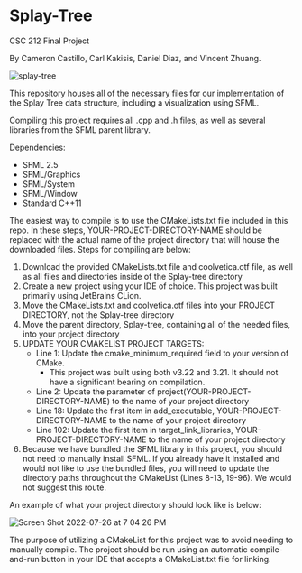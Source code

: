 # Splay-Tree
CSC 212 Final Project


By Cameron Castillo, Carl Kakisis, Daniel Diaz, and Vincent Zhuang.

![splay-tree](https://user-images.githubusercontent.com/38219103/181115192-408beb8a-cc8c-49b1-bce6-b0b101403ca9.png)

This repository houses all of the necessary files for our implementation of the Splay Tree data structure, including a visualization using SFML.

Compiling this project requires all .cpp and .h files, as well as several libraries from the SFML parent library.

Dependencies:

- SFML 2.5
- SFML/Graphics
- SFML/System
- SFML/Window
- Standard C++11

The easiest way to compile is to use the CMakeLists.txt file included in this repo. In these steps, YOUR-PROJECT-DIRECTORY-NAME should be replaced with the actual name of the project directory that will house the downloaded files. Steps for compiling are below:

1. Download the provided CMakeLists.txt file and coolvetica.otf file, as well as all files and directories inside of the Splay-tree directory
2. Create a new project using your IDE of choice. This project was built primarily using JetBrains CLion.
3. Move the CMakeLists.txt and coolvetica.otf files into your PROJECT DIRECTORY, not the Splay-tree directory
4. Move the parent directory, Splay-tree, containing all of the needed files, into your project directory
5. UPDATE YOUR CMAKELIST PROJECT TARGETS:
	- Line 1: Update the cmake_minimum_required field to your version of CMake.
    	- This project was built using both v3.22 and 3.21. It should not have a significant bearing on compilation.
	- Line 2: Update the parameter of project(YOUR-PROJECT-DIRECTORY-NAME) to the name of your project directory
	- Line 18: Update the first item in add_executable, YOUR-PROJECT-DIRECTORY-NAME to the name of your project directory
	- Line 102: Update the first item in target_link_libraries, YOUR-PROJECT-DIRECTORY-NAME to the name of your project directory
6. Because we have bundled the SFML library in this project, you should not need to manually install SFML. If you already have it installed and would not like to use the bundled files, you will need to update the directory paths throughout the CMakeList (Lines 8-13, 19-96). We would not suggest this route.
    
An example of what your project directory should look like is below:

![Screen Shot 2022-07-26 at 7 04 26 PM](https://user-images.githubusercontent.com/38219103/181127007-27c0183a-3aa4-421f-a8d0-3f5a407d157e.png)

The purpose of utilizing a CMakeList for this project was to avoid needing to manually compile. The project should be run using an automatic compile-and-run button in your IDE that accepts a CMakeList.txt file for linking.

